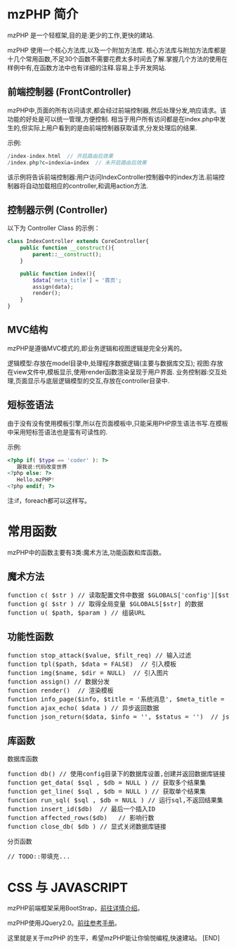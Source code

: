 # mzPHP 简介

mzPHP 是一个轻框架,目的是:更少的工作,更快的建站.

mzPHP 使用一个核心方法库,以及一个附加方法库. 核心方法库与附加方法库都是十几个常用函数,不足30个函数不需要花费太多时间去了解.掌握几个方法的使用在样例中有,在函数方法中也有详细的注释.容易上手开发网站.

## 前端控制器 (FrontController)
mzPHP中,页面的所有访问请求,都会经过前端控制器,然后处理分发,响应请求。该功能的好处是可以统一管理,方便控制.
相当于用户所有访问都是在index.php中发生的,但实际上用户看到的是由前端控制器获取请求,分发处理后的结果.

示例:

```php
/index-index.html  // 开启路由后效果
/index.php?c=index&a=index  // 未开启路由后效果
```

该示例将告诉前端控制器:用户访问IndexController控制器中的index方法.前端控制器将自动加载相应的controller,和调用action方法.

## 控制器示例 (Controller)

以下为 Controller Class 的示例：

```php
class IndexController extends CoreController{
	public function __construct(){
		parent::__construct();
	}

	public function index(){
		$data['meta_title'] = '首页';
		assign(data);
		render();
	}
}
```

## MVC结构

mzPHP是遵循MVC模式的,即业务逻辑和视图逻辑是完全分离的。

逻辑模型:存放在model目录中,处理程序数据逻辑(主要与数据库交互);
视图:存放在view文件中,模板显示,使用render函数渲染呈现于用户界面.
业务控制器:交互处理,页面显示与底层逻辑模型的交互,存放在controller目录中.

## 短标签语法

由于没有没有使用模板引擎,所以在页面模板中,只能采用PHP原生语法书写.在模板中采用短标签语法也是蛮有可读性的.

示例:

```php
<?php if( $type == 'coder' ): ?>
   跟我说:代码改变世界
<?php else: ?>
   Hello,mzPHP!
<?php endif; ?>
```

注:if，foreach都可以这样写。

# 常用函数
mzPHP中的函数主要有3类:魔术方法,功能函数和库函数。

## 魔术方法

<pre>
function c( $str ) // 读取配置文件中数据 $GLOBALS['config'][$str]
function g( $str ) // 取得全局变量 $GLOBALS[$str] 的数据
function u( $path, $param ) // 组装URL
</pre>

## 功能性函数

<pre>
function stop_attack($value, $filt_req) // 输入过滤
function tpl($path, $data = FALSE)  // 引入模板
function img($name, $dir = NULL)  // 引入图片
function assign() // 数据分发
function render()  // 渲染模板
function info_page($info, $title = '系统消息', $meta_title = '系统提示') // 系统提示页面
function ajax_echo( $data ) // 异步返回数据
function json_return($data, $info = '', $status = '')  // json返回数据
</pre>

## 库函数

数据库函数
<pre>
function db() // 使用config目录下的数据库设置,创建并返回数据库链接
function get_data( $sql , $db = NULL ) // 获取多个结果集
function get_line( $sql , $db = NULL ) // 获取单个结果集
function run_sql( $sql , $db = NULL ) // 运行sql,不返回结果集
function insert_id($db)  // 最后一个插入ID
function affected_rows($db)   // 影响行数
function close_db( $db ) // 显式关闭数据库链接
</pre>

分页函数
<pre>
// TODO::带填充...
</pre>

# CSS 与 JAVASCRIPT

mzPHP前端框架采用BootStrap，[前往详情介绍](http://www.bootcss.com/)。

mzPHP使用JQuery2.0。[前往参考手册](http://api.jquery.com/)。


这里就是关于mzPHP 的生平，希望mzPHP能让你愉悦编程,快速建站。
[END]
